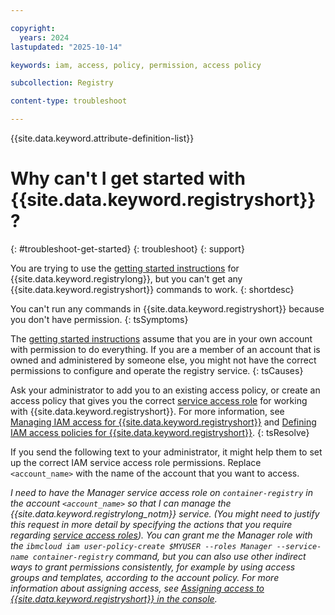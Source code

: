 ```yaml
---

copyright:
  years: 2024
lastupdated: "2025-10-14"

keywords: iam, access, policy, permission, access policy

subcollection: Registry

content-type: troubleshoot

---
```


{{site.data.keyword.attribute-definition-list}}

# Why can't I get started with {{site.data.keyword.registryshort}}?
{: #troubleshoot-get-started}
{: troubleshoot}
{: support}

You are trying to use the [getting started instructions](/docs/Registry?topic=Registry-getting-started) for {{site.data.keyword.registrylong}}, but you can't get any {{site.data.keyword.registryshort}} commands to work.
{: shortdesc}

You can't run any commands in {{site.data.keyword.registryshort}} because you don't have permission.
{: tsSymptoms}

The [getting started instructions](/docs/Registry?topic=Registry-getting-started) assume that you are in your own account with permission to do everything. If you are a member of an account that is owned and administered by someone else, you might not have the correct permissions to configure and operate the registry service.
{: tsCauses}

Ask your administrator to add you to an existing access policy, or create an access policy that gives you the correct [service access role](/docs/Registry?topic=Registry-iam&interface=ui#service_access_roles) for working with {{site.data.keyword.registryshort}}. For more information, see [Managing IAM access for {{site.data.keyword.registryshort}}](/docs/Registry?topic=Registry-iam&interface=ui) and [Defining IAM access policies for {{site.data.keyword.registryshort}}](/docs/Registry?topic=Registry-user).
{: tsResolve}

If you send the following text to your administrator, it might help them to set up the correct IAM service access role permissions. Replace `<account_name>` with the name of the account that you want to access.

*I need to have the Manager service access role on `container-registry` in the account `<account_name>` so that I can manage the {{site.data.keyword.registrylong_notm}} service. (You might need to justify this request in more detail by specifying the actions that you require regarding [service access roles](/docs/Registry?topic=Registry-iam&interface=ui#service_access_roles)). You can grant me the Manager role with the `ibmcloud iam user-policy-create $MYUSER --roles Manager --service-name container-registry` command, but you can also use other indirect ways to grant permissions consistently, for example by using access groups and templates, according to the account policy. For more information about assigning access, see [Assigning access to {{site.data.keyword.registryshort}} in the console](/docs/Registry?topic=Registry-iam&interface=ui#registry_iam_assign-access-console).*
